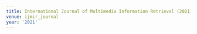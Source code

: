```yaml
---
title: International Journal of Multimedia Information Retrieval (2021)
venue: ijmir_journal
year: '2021'
---
```

